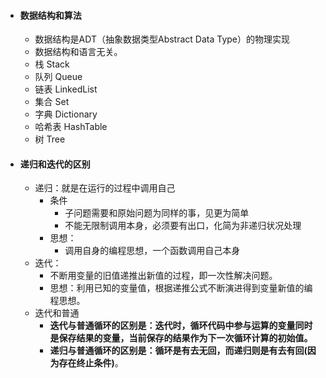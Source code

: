 + #### 数据结构和算法
    
    + 数据结构是ADT（抽象数据类型Abstract Data Type）的物理实现
    + 数据结构和语言无关。
    + 栈 Stack
    + 队列 Queue
    + 链表 LinkedList
    + 集合 Set
    + 字典 Dictionary
    + 哈希表 HashTable
    + 树 Tree

- #### 递归和迭代的区别

  - 递归：就是在运行的过程中调用自己
    - 条件
      - 子问题需要和原始问题为同样的事，见更为简单
      - 不能无限制调用本身，必须要有出口，化简为非递归状况处理
    - 思想：
      - 调用自身的编程思想，一个函数调用自己本身
  - 迭代：
    - 不断用变量的旧值递推出新值的过程，即一次性解决问题。
    - 思想：利用已知的变量值，根据递推公式不断演进得到变量新值的编程思想。
  - 迭代和普通
    - **迭代与普通循环的区别是：迭代时，循环代码中参与运算的变量同时是保存结果的变量，当前保存的结果作为下一次循环计算的初始值。**
    - **递归与普通循环的区别是：循环是有去无回，而递归则是有去有回(因为存在终止条件)**。